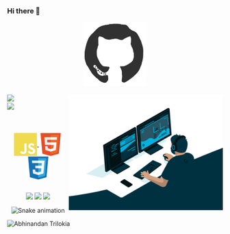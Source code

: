 
### Hi there 👋

<div align="center">
<img src="https://raw.githubusercontent.com/brunofeu/brunofeu/main/octo.gif" alt="GitHub Logo" width="150" height="150" />
</div>
<br>


<div align="center">
 <a href="https://raw.githubusercontent.com/brunofeu/brunofeu/main/code.gif">
    <img align="right" alt="GIF" src="https://raw.githubusercontent.com/brunofeu/brunofeu/main/code.gif"  height="270em" /></a>
</div>

  <div style="display: inline_block" >
       
  
  <a href="https://github.com/brunofeu">
   <img  height="140em" src="https://github-readme-stats.vercel.app/api?username=brunofeu&show_icons=true&theme=nightowl&include_all_commits=true&count_private=true&hide=stars"/><br>
       <a href="https://github.com/brunofeu">
   <img  height="164em" src="https://github-readme-stats.vercel.app/api/top-langs/?username=brunofeu&layout=compact&langs_count=7&theme=nightowl"/>
   
  </div>



 <br>
    <br>
    <br>

     



  
<div style="display: inline_block" align="center">
 <img align="center" alt="Js" height="55" width="55" src="https://raw.githubusercontent.com/devicons/devicon/master/icons/javascript/javascript-plain.svg">
 <img align="center" alt="HTML" height="55" width="55" src="https://raw.githubusercontent.com/devicons/devicon/master/icons/html5/html5-original.svg">
 <img align="center" alt="CSS" height="55" width="55" src="https://raw.githubusercontent.com/devicons/devicon/master/icons/css3/css3-original.svg">
</div>
  
 ##

  <div align="center"> 
 
  <a href="https://instagram.com/brunofeu" target="_blank"><img src="https://img.shields.io/badge/Instagram-E4405F?style=for-the-badge&logo=instagram&logoColor=white" target="_blank"></a>
 	<a href = "mailto:brunofeu89@gmail.com"><img src="https://img.shields.io/badge/Gmail-D14836?style=for-the-badge&logo=gmail&logoColor=white" target="_blank"></a>
  <a href="https://www.linkedin.com/in/brunofeu" target="_blank"><img src="https://img.shields.io/badge/LinkedIn-0077B5?style=for-the-badge&logo=linkedin&logoColor=white" target="_blank"></a> 
   
     
 
  ![Snake animation](https://github.com/brunofeu/brunofeu/blob/output/github-contribution-grid-snake.svg)
 
</div>
 
 </p>

![Abhinandan Trilokia](https://raw.githubusercontent.com/Trilokia/Trilokia/379277808c61ef204768a61bbc5d25bc7798ccf1/bottom_header.svg)
<br>
</p>
<!--
**brunofeu/brunofeu** is a ✨ _special_ ✨ repository because its `README.md` (this file) appears on your GitHub profile.

Here are some ideas to get you started:
🤾🇧🇷
- 🔭 I’m currently working on ...
- 🌱 I’m currently learning ...
- 👯 I’m looking to collaborate on ...
- 🤔 I’m looking for help with ...
- 💬 Ask me about ...
- 📫 How to reach me: ...
- 😄 Pronouns: ...
- ⚡ Fun fact: ...
-->
